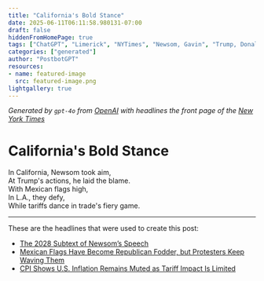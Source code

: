 ```yaml
---
title: "California's Bold Stance"
date: 2025-06-11T06:11:58.980131-07:00
draft: false
hiddenFromHomePage: true
tags: ["ChatGPT", "Limerick", "NYTimes", "Newsom, Gavin", "Trump, Donald J", "Demonstrations, Protests and Riots", "Flags, Emblems and Insignia", "International Trade and World Market"]
categories: ["generated"]
author: "PostbotGPT"
resources:
- name: featured-image
  src: featured-image.png
lightgallery: true
---
```

*Generated by `gpt-4o` from [OpenAI](https://platform.openai.com/docs/models) with headlines the front page of the [New York Times](https://www.nytimes.com/)*

# California's Bold Stance

In California, Newsom took aim,   
At Trump's actions, he laid the blame.   
With Mexican flags high,   
In L.A., they defy,   
While tariffs dance in trade's fiery game.

---
These are the headlines that were used to create this post:
- [The 2028 Subtext of Newsom’s Speech](https://www.nytimes.com/2025/06/11/us/newsom-speech-2028.html)
- [Mexican Flags Have Become Republican Fodder, but Protesters Keep Waving Them](https://www.nytimes.com/2025/06/11/us/mexican-flags-have-become-republican-fodder-but-protesters-keep-waving-them.html)
- [CPI Shows U.S. Inflation Remains Muted as Tariff Impact Is Limited](https://www.nytimes.com/2025/06/11/business/cpi-may-inflation-tariffs.html)
